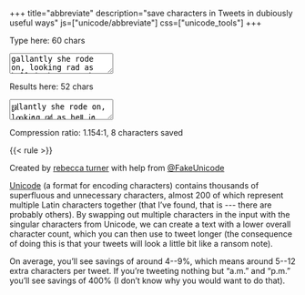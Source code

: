 +++
title="abbreviate"
description="save characters in Tweets in dubiously useful ways"
js=["unicode/abbreviate"]
css=["unicode_tools"]
+++

Type here: <span id="chars_in">60</span> chars

<textarea id="in">
gallantly she rode on, looking rad as hell in her new shoes
</textarea>

Results here: <span id="chars_out">52</span> chars

<textarea id="out" readonly>
㏿lantly she rode on, lꝏk㏌g ㎭ as heⅡ ㏌ her new shoes
</textarea>

Compression ratio: <span id="compression_ratio">1.154:1, 8 characters
saved</span>

{{< rule >}}

Created by [rebecca turner](/) with help from [@FakeUnicode]

[Unicode] (a format for encoding characters) contains thousands of superfluous
and unnecessary characters, almost 200 of which represent multiple Latin
characters together (that I’ve found, that is --- there are probably others). By
swapping out multiple characters in the input with the singular characters from
Unicode, we can create a text with a lower overall character count, which you
can then use to tweet longer (the consequence of doing this is that your tweets
will look a little bit like a ransom note).

On average, you’ll see savings of around 4--9%, which means around 5--12 extra
characters per tweet. If you’re tweeting nothing but “a.m.” and “p.m.” you’ll
see savings of 400% (I don’t know why you would want to do that).

[Unicode]: https://en.wikipedia.org/wiki/Unicode
[@FakeUnicode]: https://twitter.com/FakeUnicode
